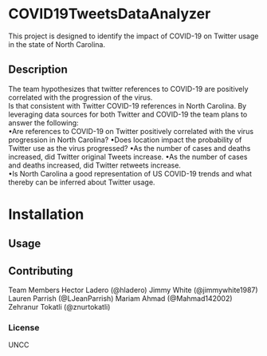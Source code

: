 # COVID19TweetsDataAnalyzer

This project is designed to identify the impact of COVID-19 on Twitter usage in the state of North Carolina.  

## Description

The team hypothesizes that twitter references to COVID-19 are positively correlated with the progression of the virus.  
Is that consistent with Twitter COVID-19  references in North Carolina. By leveraging data sources for both Twitter and COVID-19 the team plans to answer the following:   
•Are references to COVID-19 on Twitter positively correlated with the virus progression in North Carolina?
•Does location impact the probability of Twitter use as the virus progressed?
•As the number of cases and deaths increased, did Twitter original Tweets increase. 
•As the number of cases and deaths increased, did Twitter retweets increase.  
•Is North Carolina a good representation of US COVID-19 trends and what thereby can be inferred about Twitter usage.

# Installation


## Usage



## Contributing
 Team Members 
Hector Ladero (@hladero) 
Jimmy White (@jimmywhite1987)
Lauren Parrish (@LJeanParrish)
Mariam Ahmad (@Mahmad142002)
Zehranur Tokatli (@znurtokatli)
 
### License
UNCC 

